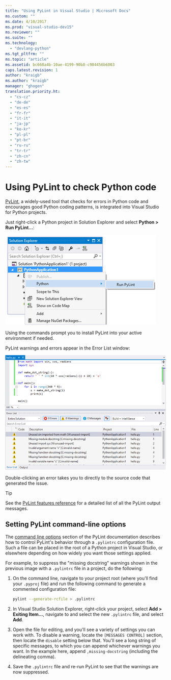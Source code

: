 ```yaml
---
title: "Using PyLint in Visual Studio | Microsoft Docs"
ms.custom: ""
ms.date: 4/10/2017
ms.prod: "visual-studio-dev15"
ms.reviewer: ""
ms.suite: ""
ms.technology:
  - "devlang-python"
ms.tgt_pltfrm: ""
ms.topic: "article"
ms.assetid: bc668a4b-10ae-4199-90b8-c984456b6003
caps.latest.revision: 1
author: "kraigb"
ms.author: "kraigb"
manager: "ghogen"
translation.priority.ht:
  - "cs-cz"
  - "de-de"
  - "es-es"
  - "fr-fr"
  - "it-it"
  - "ja-jp"
  - "ko-kr"
  - "pl-pl"
  - "pt-br"
  - "ru-ru"
  - "tr-tr"
  - "zh-cn"
  - "zh-tw"
---
```


# Using PyLint to check Python code

[PyLint](https://www.pylint.org/), a widely-used tool that checks for errors in Python code and encourages good Python coding patterns, is integrated into Visual Studio for Python projects.

Just right-click a Python project in Solution Explorer and select **Python > Run PyLint...**:

![PyLint command on context menu for Python projects](media/code-pylint-command.png)

Using the commands prompt you to install PyLint into your active environment if needed.

PyLint warnings and errors appear in the Error List window:

![PyLint error list](media/code-pylint-error-list.png)

Double-clicking an error takes you to directly to the source code that generated the issue.

> [!Tip]
> See the [PyLint features reference](https://pylint.readthedocs.io/en/latest/reference_guide/features.html) for a detailed list of all the PyLint output messages.

## Setting PyLint command-line options

The [command line options](https://pylint.readthedocs.io/en/latest/user_guide/run.html#command-line-options) section of the PyLint documentation describes how to control PyLint's behavior through a `.pylintrc` configuration file. Such a file can be placed in the root of a Python project in Visual Studio, or elsewhere depending on how widely you want those settings applied.

For example, to suppress the "missing docstring" warnings shown in the previous image with a `.pylintrc` file in a project, do the following:

1. On the command line, navigate to your project root (where you'll find your `.pyproj` file) and run the following command to generate a commented configuration file:

   ```bash
   pylint --generate-rcfile > .pylintrc
   ```

1. In Visual Studio Solution Explorer, right-click your project, select **Add > Exiting Item...**, navigate to and select the new `.pylintrc` file, and select **Add**.

1. Open the file for editing, and you'll see a variety of settings you can work with. To disable a warning, locate the `[MESSAGES CONTROL]` section, then locate the `disable` setting below that. You'll see a long string of specific messages, to which you can append whichever warnings you want. In the example here, append `,missing-docstring` (including the delineating comma).

1. Save the `.pylintrc` file and re-run PyLint to see that the warnings are now suppressed.